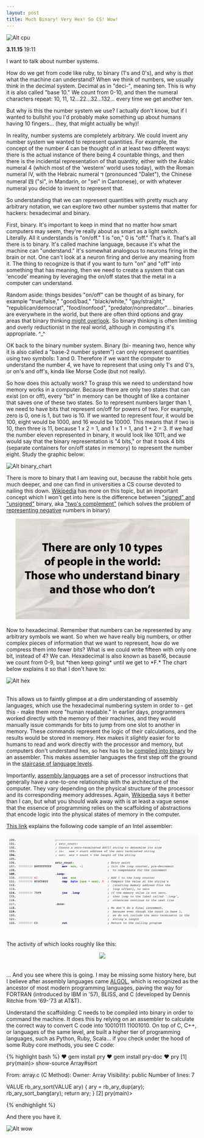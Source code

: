 ```yaml
---
layout: post
title: Much Binary! Very Hex! So CS! Wow!
---
```

![Alt cpu](/../img/cpu-die.jpg)

**3.11.15** 19:11

I want to talk about number systems. 

How do we get from code like ruby, to binary (1's and 0's), and why is *that* what the machine can understand? When we think of numbers, we usually think in the decimal system.
Decimal as in "deci-", meaning ten. This is why it is also called "base 10." We count from 0-10, and then 
the numeral characters repeat: 10, 11, 12...22...32...132... every time we get another ten. 

But why is this the number system we use? I actually don't know, but if I wanted to bullshit you I'd probably make something up about humans having 10 fingers... (hey, that might actually be why)! 

In reality, number systems are completely arbitrary. We could invent any number system we wanted to represent quantities. For example, the concept of the number 4 can be thought of in at least two different ways: there is the actual instance of there being 4 countable things, and then there is the incidental representation of that quantity, either with the Arabic numeral 4 (which most of the 'western' world uses today), with the Roman numeral IV, with the Hebraic numeral ד (pronounced "Dalet"), the Chinese numeral 四 ("sì", in Mandarin, or "sei" in Cantonese), or with whatever numeral you decide to invent to represent that.

So understanding that we can represent quantities with pretty much any arbitrary notation, we can explore two other number systems that matter for hackers: hexadecimal and binary. 

First, binary. It's important to keep in mind that no matter how smart computers may seem, they're really about as smart as a light switch. Literally. All it understands is "on/off." 1 is "on," 0 is "off." That's it. That's all there is to binary. It's called machine language, because it's what the machine can "understand." It's somewhat analogous to neurons firing in the brain or not. One can't look at a neuron firing and derive any meaning from it. The thing to recognize is that if you want to turn "on" and "off" into something that has meaning, then we need to create a system that can 'encode' meaning by leveraging the on/off states that the metal in a computer can understand. 

Random aside: things besides "on/off" can be thought of as binary, for example "true/false," "good/bad," "black/white," "gay/straight," "republican/democrat", "food/nonfood", "predator/nonpredator"... binaries are everywhere in the world, but there are often third options and gray areas that binary thinking [might overlook](http://thearchdruidreport.blogspot.com/2011/10/trouble-with-binary-thinking.html). So binary thinking is often limiting and overly reductionist in the real world, although in computing it's appropriate. ^_^

OK back to the binary number system. Binary (bi- meaning two, hence why it is also called a "base-2 number system") can only represent quantities using two symbols: 1 and 0. Therefore if we want the computer to understand the number 4, we have to represent that using only 1's and 0's, or on's and off's, kinda like Morse Code (but not really).

So how does this actually work? To grasp this we need to understand how memory works in a computer. Because there are only two states that can exist (on or off), every "bit" in memory can be thought of like a container that saves one of these two states. So to represent numbers larger than 1, we need to have bits that represent on/off for powers of two. For example, zero is 0, one is 1, but two is 10. If we wanted to represent four, it would be 100, eight would be 1000, and 16 would be 10000. This means that if two is 10, then three is 11, because 1 x 2 = 1, and 1 x 1 = 1, and 1 + 2 = 3. If we had the number eleven represented in binary, it would look like 1011, and we would say that the binary representation is "4 bits," or that it took 4 bits (separate containers for on/off states in memory) to represent the number eight. Study the graphic below:

![Alt binary_chart](http://www.sciencehq.com/wp-content/uploads/Binary-Decimal-Conversion.jpg)

There is more to binary that I am leaving out, because the rabbit hole gets much deeper, and one can find in universities a CS course devoted to nailing this down. [Wikipedia](https://en.wikipedia.org/wiki/Binary_code) has more on this topic, but an important concept which I won't get into here is the difference between ["signed" and "unsigned"](http://www.cs.cornell.edu/~tomf/notes/cps104/twoscomp.html) binary, aka ["two's complement"](https://www.youtube.com/watch?v=SXAr35BiqK8) (which solves the problem of [representing negative](https://en.wikipedia.org/wiki/Two's_complement) numbers in binary) 


<div style="text-align:center"><img src ="/../img/10-types.png" /></div>
<br>
Now to hexadecimal. Remember that numbers can be represented by any arbitrary symbols we want. So when we have really big numbers, or other complex pieces of information that we want to represent, how do we compress them into fewer bits? What is we could write fifteen with only one bit, instead of 4? We can. Hexadecimal is also known as base16, because we count from 0-9, but *then keep going* until we get to *F.* The chart below explains it so that I don't have to: 

![Alt hex](http://www.ee.nmt.edu/~rison/ee308_spr00/supp/000121/bin_hex_sign_unsign.gif)  
<br>

This allows us to faintly glimpse at a dim understanding of assembly languages, which use the hexadecimal numbering system in order to - get this - make them more "human readable." In earlier days, programmers worked directly with the memory of their machines, and they would manually issue commands for bits to jump from one slot to another in memory. These commands represent the logic of their calculations, and the results would be stored in memory. Hex makes it *slightly* easier for to humans to read and work directly with the processor and memory, but computers don't understand hex, so hex has to be [compiled into binary](https://www.youtube.com/watch?v=TFY8YuBLNKc) by an assembler. This makes assembler languages the first step off the ground in the [staircase of language levels](https://3.bp.blogspot.com/-btpK1XKZbWo/T9FBqYz3bjI/AAAAAAAABKA/qGt4MDRu0T8/s1600/level+of+programming+language.png). 

Importantly, [assembly languages](http://www.edwardbosworth.com/My3121Textbook_HTM/MyText3121_Ch01_V01.htm) are a set of processor instructions that generally have a one-to-one relationship with the architecture of the computer. They vary depending on the physical structure of the processor and its corresponding memory addresses. Again, [Wikipedia](https://en.wikipedia.org/wiki/Assembly_language#Assembly_language) says it better than I can, but what you should walk away with is at least a vague sense that the essence of programming relies on the scaffolding of abstractions that encode logic into the physical states of memory in the computer.

[This link](https://en.wikipedia.org/wiki/Assembly_language#Example_listing_of_assembly_language_source_code) explains the following code sample of an Intel assembler:

<div style="text-align:center"><img src ="/../img/assembler.png" /></div>
<br>

The activity of which looks roughly like this:

<div style="text-align:center"><img src ="http://math.hws.edu/eck/cs124/javanotes6/c1/overview_fig1.gif" /></div>
<br>

... And you see where this is going. I may be missing some history here, but I believe after assembly languages came [ALGOL](https://en.wikipedia.org/wiki/ALGOL), which is recognized as the ancestor of most modern programming languages, paving the way for FORTRAN (introduced by IBM in '57), BLISS, and C (developed by Dennis Ritchie from '69-'73 at AT&T). 

Understand the scaffolding: C needs to be compiled into binary in order to command the machine. It does this by relying on an assembler to calculate the correct way to convert C code into 10010111 11001010. On top of C, C++, or languages of the same level, are built a higher tier of programming languages, such as Python, Ruby, Scala... if you check under the hood of some Ruby core methods, you see C code:

{% highlight bash %}
♥ gem install pry
♥ gem install pry-doc
♥ pry
[1] pry(main)> show-source Array#sort

From: array.c (C Method):
Owner: Array
Visibility: public
Number of lines: 7

VALUE
rb_ary_sort(VALUE ary)
{
    ary = rb_ary_dup(ary);
    rb_ary_sort_bang(ary);
    return ary;
}
[2] pry(main)> 

{% endhighlight %}

And there you have it.

<!-- ![Alt wow](https://d262ilb51hltx0.cloudfront.net/max/600/1*cYl2zTitLZeKy29x2i0ApQ.jpeg) -->
<!-- ![Alt wow](https://gs1.wac.edgecastcdn.net/8019B6/data.tumblr.com/3249caebcdd1900dea346705d755421f/tumblr_mw4msoZcN81t0zii1o1_500.jpg) -->
![Alt wow](http://ih1.redbubble.net/image.15357201.6708/sticker,375x360.u1.png)


